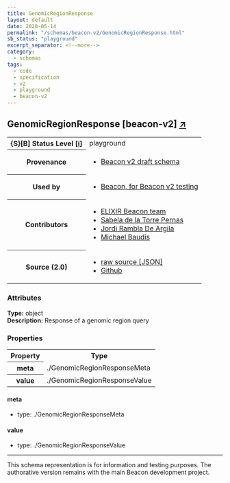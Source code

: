 ```yaml
---
title: GenomicRegionResponse
layout: default
date: 2020-05-14
permalink: "/schemas/beacon-v2/GenomicRegionResponse.html"
sb_status: "playground"
excerpt_separator: <!--more-->
category:
  - schemas
tags:
  - code
  - specification
  - v2
  - playground
  - beacon-v2
---
```


<div id="schema-header-title">
  <h2>GenomicRegionResponse <span id="schema-header-title-project">[beacon-v2] <a href="https://github.com/ga4gh-beacon/specification-v2-test-schemas" target="_BLANK">&nearr;</a></span> </h2>
</div>

<table id="schema-header-table">
  <tr>
    <th>{S}[B] Status Level <a href="https://schemablocks.org/about/sb-status-levels.html">[i]</a></th>
    <td><div id="schema-header-status">playground</div></td>
  </tr>

  <tr>
    <th>Provenance</th>
    <td>
      <ul>
<li><a href="https://github.com/ga4gh-beacon/specification-v2">Beacon v2 draft schema</a></li>
      </ul>
    </td>
  </tr>
  <tr>
    <th>Used by</th>
    <td>
      <ul>
<li><a href="https://github.com/ga4gh-beacon/specification-v2">Beacon, for Beacon v2 testing</a></li>
      </ul>
    </td>
  </tr>

<!--more-->

  <tr>
    <th>Contributors</th>
    <td>
      <ul>
<li><a href="https://beacon-project.io/categories/people.html">ELIXIR Beacon team</a></li>
<li><a href="https://beacon-project.io/people/Sabela-de-la-Torre/">Sabela de la Torre Pernas</a></li>
<li><a href="https://beacon-project.io/people/Jordi-Rambla/">Jordi Rambla De Argila</a></li>
<li><a href="https://orcid.org/0000-0002-9903-4248">Michael Baudis</a></li>
      </ul>
    </td>
  </tr>
  <tr>
    <th>Source (2.0)</th>
    <td>
      <ul>
        <li><a href="current/GenomicRegionResponse.json" target="_BLANK">raw source [JSON]</a></li>
        <li><a href="https://github.com/ga4gh-beacon/specification-v2-test-schemas/blob/master/schemas/GenomicRegionResponse.yaml" target="_BLANK">Github</a></li>
      </ul>
    </td>
  </tr>
</table>

<div id="schema-attributes-title">
  <h3>Attributes</h3>
</div>

  
__Type:__ object  
__Description:__ Response of a genomic region query

### Properties

<table id="schema-properties-table">
  <tr>
    <th>Property</th>
    <th>Type</th>
  </tr>
  <tr>
    <th>meta</th>
    <td>./GenomicRegionResponseMeta</td>
  </tr>
  <tr>
    <th>value</th>
    <td>./GenomicRegionResponseValue</td>
  </tr>

</table>


#### meta

* type: ./GenomicRegionResponseMeta




#### value

* type: ./GenomicRegionResponseValue



<hr/>
<div id="schema-footer">
This schema representation is for information and testing purposes. The authorative 
version remains with the main Beacon development project.
</div>



